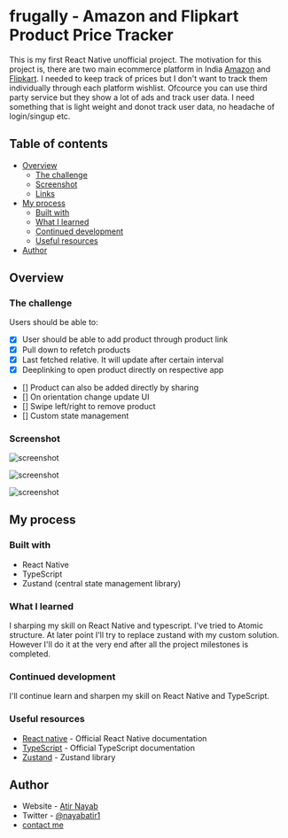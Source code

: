 # frugally - Amazon and Flipkart Product Price Tracker

This is my first React Native unofficial project. The motivation for this project is, there are two main ecommerce platform in India [Amazon](https://amazon.in) and [Flipkart](https://www.flipkart.com). I needed to keep track of prices but I don't want to track them individually through each platform wishlist. Ofcource you can use third party service but they show a lot of ads and track user data. I need something that is light weight and donot track user data, no headache of login/singup etc.

## Table of contents

- [Overview](#overview)
  - [The challenge](#the-challenge)
  - [Screenshot](#screenshot)
  - [Links](#links)
- [My process](#my-process)
  - [Built with](#built-with)
  - [What I learned](#what-i-learned)
  - [Continued development](#continued-development)
  - [Useful resources](#useful-resources)
- [Author](#author)

## Overview

### The challenge

Users should be able to:

- [x] User should be able to add product through product link
- [x] Pull down to refetch products
- [x] Last fetched relative. It will update after certain interval
- [x] Deeplinking to open product directly on respective app
- [] Product can also be added directly by sharing
- [] On orientation change update UI
- [] Swipe left/right to remove product
- [] Custom state management

### Screenshot

![screenshot](./images/1.png)

![screenshot](./images/2.png)

![screenshot](./images/3.png)

## My process

### Built with

- React Native
- TypeScript
- Zustand (central state management library)

### What I learned

I sharping my skill on React Native and typescript. I've tried to Atomic structure. At later point I'll try to replace zustand with my custom solution. However I'll do it at the very end after all the project milestones is completed.

### Continued development

I'll continue learn and sharpen my skill on React Native and TypeScript.

### Useful resources

- [React native](https://reactnative.dev/) - Official React Native documentation
- [TypeScript](https://www.typescriptlang.org/) - Official TypeScript documentation
- [Zustand](https://www.npmjs.com/package/zustand) - Zustand library

## Author

- Website - [Atir Nayab](https://github.com/nayabatir1)
- Twitter - [@nayabatir1](https://twitter.com/nayabatir1)
- <a href="mailto:nayabatir1@gmail.com">contact me</a>
